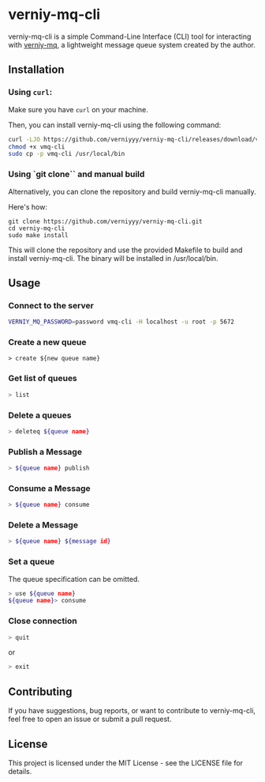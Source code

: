 # verniy-mq-cli
verniy-mq-cli is a simple Command-Line Interface (CLI) tool for interacting with [verniy-mq](https://github.com/verniyyy/verniy-mq), a lightweight message queue system created by the author.

## Installation
### Using `curl`:
Make sure you have `curl` on your machine.

Then, you can install verniy-mq-cli using the following command:
```bash
curl -LJO https://github.com/verniyyy/verniy-mq-cli/releases/download/v1.0.0/vmq-cli
chmod +x vmq-cli
sudo cp -p vmq-cli /usr/local/bin
```

### Using `git clone`` and manual build
Alternatively, you can clone the repository and build verniy-mq-cli manually.

Here's how:
```
git clone https://github.com/verniyyy/verniy-mq-cli.git
cd verniy-mq-cli
sudo make install
```

This will clone the repository and use the provided Makefile to build and install verniy-mq-cli.
The binary will be installed in /usr/local/bin.

## Usage

### Connect to the server
```bash
VERNIY_MQ_PASSWORD=password vmq-cli -H localhost -u root -p 5672
```

###  Create a new queue
```
> create ${new queue name}
```

### Get list of queues
```bash
> list
```

### Delete a queues
```bash
> deleteq ${queue name}
```

### Publish a Message
```bash
> ${queue name} publish
```

### Consume a Message
```bash
> ${queue name} consume
```

### Delete a Message
```bash
> ${queue name} ${message id}
```

### Set a queue
The queue specification can be omitted.
```bash
> use ${queue name}
${queue name}> consume
```

### Close connection
```bash
> quit
```
or
```bash
> exit
```

## Contributing
If you have suggestions, bug reports, or want to contribute to verniy-mq-cli, feel free to open an issue or submit a pull request.

## License
This project is licensed under the MIT License - see the LICENSE file for details.